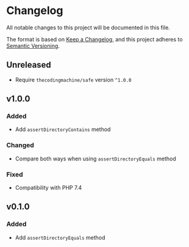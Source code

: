 # Changelog

All notable changes to this project will be documented in this file.

The format is based on [Keep a Changelog](https://keepachangelog.com/en/1.0.0/), and this project adheres to [Semantic Versioning](https://semver.org/spec/v2.0.0.html).

## Unreleased

- Require `thecodingmachine/safe` version `^1.0.0`

## v1.0.0

### Added

- Add `assertDirectoryContains` method

### Changed

- Compare both ways when using `assertDirectoryEquals` method

### Fixed

- Compatibility with PHP 7.4

## v0.1.0

### Added

- Add `assertDirectoryEquals` method
